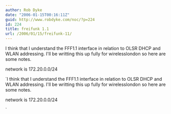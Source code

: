 ```yaml
---
author: Rob Dyke
date: "2006-01-15T00:16:11Z"
guid: http://www.robdyke.com/noc/?p=224
id: 224
title: freifunk 1.1
url: /2006/01/15/freifunk-11/
---
```

I think that I understand the FFF1.1 interface in relation to OLSR DHCP and WLAN addressing. I'll be writting this up fully for wirelesslondon so here are some notes.

network is 172.20.0.0/24
  
`I think that I understand the FFF1.1 interface in relation to OLSR DHCP and WLAN addressing. I'll be writting this up fully for wirelesslondon so here are some notes.

network is 172.20.0.0/24
  
`